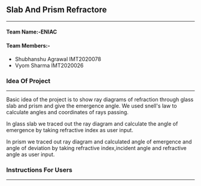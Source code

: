 
## Slab And Prism Refractore
----------------------------
#### Team Name:-ENIAC
#### Team Members:-
- Shubhanshu Agrawal IMT2020078
- Vyom Sharma IMT2020026

### Idea Of Project 
--------------------
<p>
Basic idea of the project is to show ray diagrams of refraction through glass slab and prism and give the emergence angle.
We used snell's law to calculate angles and coordinates of rays passing.
</br>
<img src="https://www.gstatic.com/education/formulas2/355397047/en/snell_s_law.svg" alt="">

In glass slab we traced out the ray diagram and calculate the angle of emergence by taking refractive index as user input.

In prism we traced out ray diagram and calculated angle of emergence and angle of deviation by taking refractive index,incident angle and refractive angle as user input.

</p>

### Instructions For Users
--------------------
<p>

</p>
